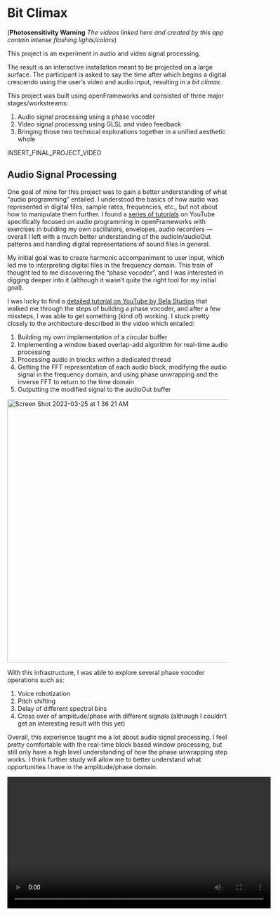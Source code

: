 # Bit Climax 

(**Photosensitivity Warning**
*The videos linked here and created by this app contain intense flashing lights/colors*)

This project is an experiment in audio and video signal processing.

The result is an interactive installation meant to be projected on a large surface. The participant is asked to say the time after which begins a digital crescendo using the user’s video and audio input, resulting in a _bit climax_.

This project was built using openFrameworks and consisted of three major stages/workstreams:
1. Audio signal processing using a phase vocoder
2. Video signal processing using GLSL and video feedback
3. Bringing those two technical explorations together in a unified aesthetic whole
  
INSERT_FINAL_PROJECT_VIDEO


## Audio Signal Processing
One goal of mine for this project was to gain a better understanding of what “audio programming” entailed. I understood the basics of how audio was represented in digital files, sample rates, frequencies, etc., but not about how to manipulate them further. I found a [series of tutorials](https://www.youtube.com/watch?v=_QX4ZdlsqSQ&list=PLNURizt7mHsJ9EasygZJl7M3e-kAOV9Pa) on YouTube specifically focused on audio programming in openFrameworks with exercises in building my own oscillators, envelopes, audio recorders — overall I left with a much better understanding of the audioIn/audioOut patterns and handling digital representations of sound files in general.

My initial goal was to create harmonic accompaniment to user input, which led me to interpreting digital files in the frequency domain. This train of thought led to me discovering the “phase vocoder”, and I was interested in digging deeper into it (although it wasn’t quite the right tool for my initial goal).

I was lucky to find a [detailed tutorial on YouTube by Bela Studios](https://www.youtube.com/watch?v=2p_-jbl6Dyc) that walked me through the steps of building a phase vocoder, and after a few missteps, I was able to get something (kind of) working. I stuck pretty closely to the architecture described in the video which entailed:
1. Building my own implementation of a circular buffer
2. Implementing a window based overlap-add algorithm for real-time audio processing
3. Processing audio in blocks within a dedicated thread 
4. Getting the FFT representation of each audio block, modifying the audio signal in the frequency domain, and using phase unwrapping and the inverse FFT to return to the time domain
5. Outputting the modified signal to the audioOut buffer

<img width="600" alt="Screen Shot 2022-03-25 at 1 36 21 AM" src="https://user-images.githubusercontent.com/5685294/160041400-8eb5a711-4f12-4e0d-b870-73834b614467.png">

With this infrastructure, I was able to explore several phase vocoder operations such as:
1. Voice robotization
2. Pitch shifting
3. Delay of different spectral bins
4. Cross over of amplitude/phase with different signals (although I couldn’t get an interesting result with this yet)

Overall, this experience taught me a lot about audio signal processing. I feel pretty comfortable with the real-time block based window processing, but still only have a high level understanding of how the phase unwrapping step works. I think further study will allow me to better understand what opportunities I have in the amplitude/phase domain.

<video width="600" src="https://user-images.githubusercontent.com/5685294/160221473-f6d157a6-d70f-4b57-a2d5-e823c6c998f2.mp4">
*Controlling pitch with mouse: white bins are the original signal, blue bins are the modified signal*

## Video Signal Processing
I was using the phase vocoder to distort my voice input, and wanted to pair that with a distorted video input. I also wanted to gain more experience with GLSL, so I took some time to figure out how to set up a shader in openFrameworks including how to pass webcam data through as a texture.

I was lucky to find several GLSL glitch shaders on github/shadertoy which gave me a good start of the aesthetic I was going for. However, I realized that what I really was interested in was some sort of datamoshing/pixel sorting effect. I wasn’t able to find any existing examples of that, so I had to develop my own algorithm of sorts. I decided that to get the feeling of the screen “melting”, I’d benefit from some sort of feedback mechanism which entailed:
1. Displaying the webcam data on the screen
2. Grabbing the pixels from the screen into an image buffer
3. Passing two textures into the shader:
    1. The clean webcam texture from step 1
    2. The feedback screen texture from step 2
4. Mixing these two textures to interesting results in the shader code

The result of this feedback loop was immediately exciting, creating trails as I moved around. It became even cooler when I started adding distortion and blending the results with the glitch code. I feel like I only breached the surface of what can be accomplished with a signal feedback model.

<video width="600" src="https://user-images.githubusercontent.com/5685294/160222757-cf9c3ffd-9c0f-4c95-accd-bd7b153ce192.mp4">

## Bringing It All Together
This project began mostly as a technical exploration, but in the back of my mind I was thinking I’d need to come up with a creative way to bring it all together. I recognized that I could parameterize the degree of distortion in both the audio and video signal and had a theory that it could be interesting to see those distortions slowly escalate until it felt like the bits in the screen/speaker were _exploding_.

It took quite a bit of fine tuning, and there were many times when the two didn’t quite add up. The experience made me think of the concept of audio-vision as described by Michael Chion and the delicate balance there is in matching audio with visuals. However, I could feel there were times when I achieved synchronicity and my goal was to have that be the case from beginning to end.

Overall, I’d like for the viewer to see their “reflection” in the screen and feel that representation of themselves be deconstructed before their eyes. It is an anxiety-inducing experience, one that hopefully leaves viewers questioning what reality lies behind their likeness in machines.

MAYBE: INSERT_CLIMAX_VIDEO
